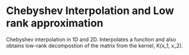 Chebyshev Interpolation and Low rank approximation
=======================
Chebyshev interpolation in 1D and 2D. Interpolates a function and also obtains low-rank decompostion of the matrix from the kernel, K(x_1, x_2).